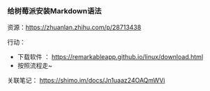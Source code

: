 ### 给树莓派安装Markdown语法  
资源：https://zhuanlan.zhihu.com/p/28713438   


行动：   
 
- 下载软件 ： https://remarkableapp.github.io/linux/download.html
- 按照流程走~ 
   

关联笔记： https://shimo.im/docs/Jn1uaaz24OAQmWVi